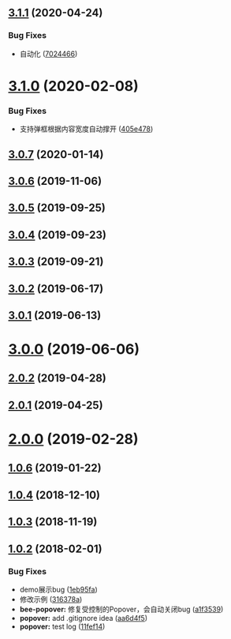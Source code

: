 ## [3.1.1](https://github.com/tinper-bee/bee-popover/compare/v3.1.0...v3.1.1) (2020-04-24)


### Bug Fixes

* 自动化 ([7024466](https://github.com/tinper-bee/bee-popover/commit/702446608414dff8b0241e147b4764810f0eeed6))



<a name="3.1.0"></a>
# [3.1.0](https://github.com/tinper-bee/bee-popover/compare/v3.0.7...v3.1.0) (2020-02-08)


### Bug Fixes

* 支持弹框根据内容宽度自动撑开 ([405e478](https://github.com/tinper-bee/bee-popover/commit/405e478))



<a name="3.0.7"></a>
## [3.0.7](https://github.com/tinper-bee/bee-popover/compare/v3.0.6...v3.0.7) (2020-01-14)



<a name="3.0.6"></a>
## [3.0.6](https://github.com/tinper-bee/bee-popover/compare/v3.0.5...v3.0.6) (2019-11-06)



<a name="3.0.5"></a>
## [3.0.5](https://github.com/tinper-bee/bee-popover/compare/v3.0.4...v3.0.5) (2019-09-25)



<a name="3.0.4"></a>
## [3.0.4](https://github.com/tinper-bee/bee-popover/compare/v3.0.3...v3.0.4) (2019-09-23)



<a name="3.0.3"></a>
## [3.0.3](https://github.com/tinper-bee/bee-popover/compare/v3.0.2...v3.0.3) (2019-09-21)



<a name="3.0.2"></a>
## [3.0.2](https://github.com/tinper-bee/bee-popover/compare/v3.0.1...v3.0.2) (2019-06-17)



<a name="3.0.1"></a>
## [3.0.1](https://github.com/tinper-bee/bee-popover/compare/v3.0.0...v3.0.1) (2019-06-13)



<a name="3.0.0"></a>
# [3.0.0](https://github.com/tinper-bee/bee-popover/compare/v2.0.2...v3.0.0) (2019-06-06)



<a name="2.0.2"></a>
## [2.0.2](https://github.com/tinper-bee/bee-popover/compare/v2.0.1...v2.0.2) (2019-04-28)



<a name="2.0.1"></a>
## [2.0.1](https://github.com/tinper-bee/bee-popover/compare/v2.0.0...v2.0.1) (2019-04-25)



<a name="2.0.0"></a>
# [2.0.0](https://github.com/tinper-bee/bee-popover/compare/v1.0.6...v2.0.0) (2019-02-28)



<a name="1.0.6"></a>
## [1.0.6](https://github.com/tinper-bee/bee-popover/compare/v1.0.4...v1.0.6) (2019-01-22)



<a name="1.0.4"></a>
## [1.0.4](https://github.com/tinper-bee/bee-popover/compare/v1.0.3...v1.0.4) (2018-12-10)



<a name="1.0.3"></a>
## [1.0.3](https://github.com/tinper-bee/bee-popover/compare/v1.0.2...v1.0.3) (2018-11-19)



<a name="1.0.2"></a>
## [1.0.2](https://github.com/tinper-bee/bee-popover/compare/11fef14...v1.0.2) (2018-02-01)


### Bug Fixes

* demo展示bug ([1eb95fa](https://github.com/tinper-bee/bee-popover/commit/1eb95fa))
* 修改示例 ([316378a](https://github.com/tinper-bee/bee-popover/commit/316378a))
* **bee-popover:** 修复受控制的Popover，会自动关闭bug ([a1f3539](https://github.com/tinper-bee/bee-popover/commit/a1f3539))
* **popover:** add .gitignore idea ([aa6d4f5](https://github.com/tinper-bee/bee-popover/commit/aa6d4f5))
* **popover:** test log ([11fef14](https://github.com/tinper-bee/bee-popover/commit/11fef14))



